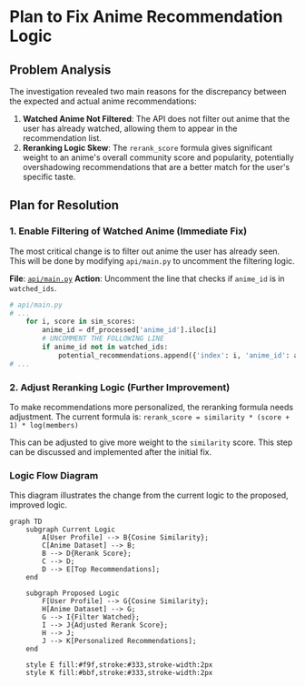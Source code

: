 # Plan to Fix Anime Recommendation Logic

## Problem Analysis

The investigation revealed two main reasons for the discrepancy between the expected and actual anime recommendations:

1.  **Watched Anime Not Filtered**: The API does not filter out anime that the user has already watched, allowing them to appear in the recommendation list.
2.  **Reranking Logic Skew**: The `rerank_score` formula gives significant weight to an anime's overall community score and popularity, potentially overshadowing recommendations that are a better match for the user's specific taste.

## Plan for Resolution

### 1. Enable Filtering of Watched Anime (Immediate Fix)

The most critical change is to filter out anime the user has already seen. This will be done by modifying `api/main.py` to uncomment the filtering logic.

**File**: [`api/main.py`](api/main.py)
**Action**: Uncomment the line that checks if `anime_id` is in `watched_ids`.

```python
# api/main.py
# ...
    for i, score in sim_scores:
        anime_id = df_processed['anime_id'].iloc[i]
        # UNCOMMENT THE FOLLOWING LINE
        if anime_id not in watched_ids:
            potential_recommendations.append({'index': i, 'anime_id': anime_id, 'similarity': score})
# ...
```

### 2. Adjust Reranking Logic (Further Improvement)

To make recommendations more personalized, the reranking formula needs adjustment. The current formula is:
`rerank_score = similarity * (score + 1) * log(members)`

This can be adjusted to give more weight to the `similarity` score. This step can be discussed and implemented after the initial fix.

### Logic Flow Diagram

This diagram illustrates the change from the current logic to the proposed, improved logic.

```mermaid
graph TD
    subgraph Current Logic
        A[User Profile] --> B{Cosine Similarity};
        C[Anime Dataset] --> B;
        B --> D{Rerank Score};
        C --> D;
        D --> E[Top Recommendations];
    end

    subgraph Proposed Logic
        F[User Profile] --> G{Cosine Similarity};
        H[Anime Dataset] --> G;
        G --> I{Filter Watched};
        I --> J{Adjusted Rerank Score};
        H --> J;
        J --> K[Personalized Recommendations];
    end

    style E fill:#f9f,stroke:#333,stroke-width:2px
    style K fill:#bbf,stroke:#333,stroke-width:2px